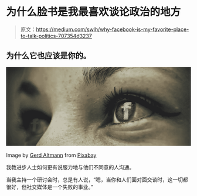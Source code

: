 # 为什么脸书是我最喜欢谈论政治的地方

> 原文：<https://medium.com/swlh/why-facebook-is-my-favorite-place-to-talk-politics-707354d3237>

## 为什么它也应该是你的。

![](img/39649a5df48a8d0c37d36a24ef3a8dda.png)

Image by [Gerd Altmann](https://pixabay.com/users/geralt-9301/?utm_source=link-attribution&utm_medium=referral&utm_campaign=image&utm_content=1553789) from [Pixabay](https://pixabay.com/?utm_source=link-attribution&utm_medium=referral&utm_campaign=image&utm_content=1553789)

我教进步人士如何更有说服力地与他们不同意的人沟通。

当我主持一个研讨会时，总是有人说，“嗯，当你和人们面对面交谈时，这一切都很好，但社交媒体是一个失败的事业。”